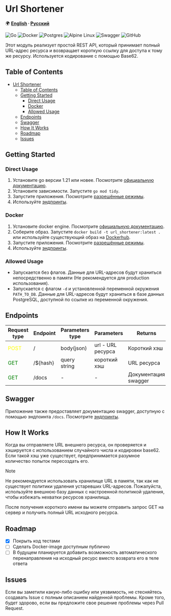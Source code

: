 # Url Shortener

🌍 **[English](../README.md) ∙ [Русский](local_docs/README_ru.md)**

![Go](https://img.shields.io/badge/go-%2300ADD8.svg?style=for-the-badge&logo=go&logoColor=white)
![Docker](https://img.shields.io/badge/docker-%230db7ed.svg?style=for-the-badge&logo=docker&logoColor=white)
![Postgres](https://img.shields.io/badge/postgres-%23316192.svg?style=for-the-badge&logo=postgresql&logoColor=white)
![Alpine Linux](https://img.shields.io/badge/Alpine_Linux-%230D597F.svg?style=for-the-badge&logo=alpine-linux&logoColor=white)
![Swagger](https://img.shields.io/badge/-Swagger-%23Clojure?style=for-the-badge&logo=swagger&logoColor=white)
![GitHub](https://img.shields.io/badge/github-%23121011.svg?style=for-the-badge&logo=github&logoColor=white)

Этот модуль реализует простой REST API, который принимает полный URL-адрес ресурса
и возвращает короткую ссылку для доступа к тому же ресурсу.
Используется кодирование с помощью Base62.

## Table of Contents
- [Url Shortener](#url-shortener)
  - [Table of Contents](#table-of-contents)
  - [Getting Started](#getting-started)
    - [Direct Usage](#direct-usage)
    - [Docker](#docker)
    - [Allowed Usage](#allowed-usage)
  - [Endpoints](#endpoints)
  - [Swagger](#swagger)
  - [How It Works](#how-it-works)
  - [Roadmap](#roadmap)
  - [Issues](#issues)

## Getting Started

### Direct Usage
1. Установите go версии 1.21 или новее. Посмотрите [официальную документацию](https://go.dev/doc/install).
2. Установите зависимости. Запустите `go mod tidy`.
3. Запустите приложения. Посмотрите [разрешённые режимы](#allowed-usage).
4. Используйте [эндпоинты](#endpoints).

### Docker
1. Установите docker engine. Посмотрите [официальную документацию](https://docs.docker.com/engine/install/).
2. Соберите образ. Запустите `docker build -t url_shortener:latest .` или используйте существующий образ на [Dockerhub](https://hub.docker.com/repository/docker/sveboo/url-shortener/general).
3. Запустите приложения. Посмотрите [разрешённые режимы](#allowed-usage).
4. Используйте [эндпоинты](#endpoints).

### Allowed Usage
 - Запускается без флагов. Данные для URL-адресов будут храниться непосредственно в памяти (Не рекомендуется для production использования).
 - Запускается с флагом `-d` и установленной переменной окружения `PATH_TO_DB`. Данные для URL-адресов будут храниться в базе данных PostgreSQL, доступной по ссылке из переменной окружения.

## Endpoints
| Request type                         | Endpoint | Parameters type | Parameters            | Returns               |
|--------------------------------------|----------|-----------------|-----------------------|-----------------------|
|<span style="color:yellow">POST</span>| /        | body(json)      | url - URL ресурса     | Короткий хэш          |
|<span style="color:green">GET</span>  | /${hash} | query string    | короткий хэш          | URL ресурса           |
|<span style="color:green">GET</span>  | /docs    | -               | -                     | Документация swagger  |

## Swagger

Приложение также предоставляет документацию swagger, доступную с помощью эндпоинта `/docs`. Посмотрите [эндпоинты](#endpoints).

## How It Works

Когда вы отправляете URL внешнего ресурса, он проверяется и хэшируется с использованием случайного числа и кодировки base62.
Если такой хэш уже существует, предпринимается разумное количество попыток пересоздать его.

> [!NOTE]
> Не рекомендуется использовать хранилище URL в памяти, так как не существует политики удаления устаревших URL-адресов.
> Пожалуйста, используйте внешнюю базу данных с настроенной политикой удаления, чтобы избежать нехватки ресурсов хранилища.

После получения короткого имени вы можете отправить запрос GET на сервер и получить полный URL исходного ресурса.

## Roadmap
- [x] Покрыть код тестами
- [ ] Сделать Docker-image доступным публично
- [ ] В будущем планируется добавить возможность автоматического перенаправления на исходный ресурс вместо возврата его в теле ответа

## Issues

Если вы заметили какую-либо ошибку или уязвимость, не стесняйтесь создавать Issue с полным описанием найденной проблемы.
Кроме того, будет здорово, если вы предложите свое решение проблемы через Pull Request.